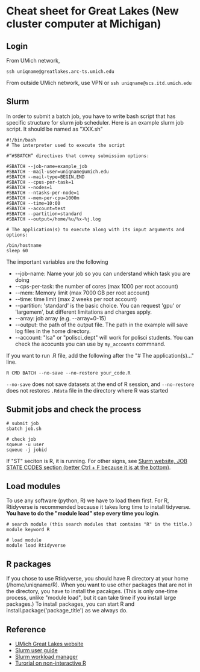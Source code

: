 # Cheat sheet for Great Lakes (New cluster computer at Michigan)

## Login

From UMich network,
```
ssh uniqname@greatlakes.arc-ts.umich.edu
```
From outside UMich network, use VPN or `ssh uniqname@scs.itd.umich.edu`

## Slurm

In order to submit a batch job, you have to write bash script that has specific structure for
slurm job scheduler. Here is an example slurm job script. It should be named as "XXX.sh"

```
#!/bin/bash
# The interpreter used to execute the script

#“#SBATCH” directives that convey submission options:

#SBATCH --job-name=example_job
#SBATCH --mail-user=uniqname@umich.edu
#SBATCH --mail-type=BEGIN,END
#SBATCH --cpus-per-task=1
#SBATCH --nodes=1
#SBATCH --ntasks-per-node=1
#SBATCH --mem-per-cpu=1000m 
#SBATCH --time=10:00
#SBATCH --account=test
#SBATCH --partition=standard
#SBATCH --output=/home/%u/%x-%j.log

# The application(s) to execute along with its input arguments and options:

/bin/hostname
sleep 60

```

The important variables are the following
- --job-name: Name your job so you can understand which task you are doing
- --cps-per-task: the number of cores (max 1000 per root account)
- --mem: Memory limit (max 7000 GB per root account)
- --time: time limit (max 2 weeks per root account)
- --partition: 'standard' is the basic choice. You can request 'gpu' or 'largemem', but different limitations and charges apply.
- --array: job array (e.g. --array=0-15)
- --output: the path of the output file. The path in the example will save log files in the home directory.
- --account: "lsa" or "polisci_dept" will work for polisci students. You can check the acocunts you can use by `my_accounts` commnand.

If you want to run .R file, add the following after the "# The application(s)..." line.

```
R CMD BATCH --no-save --no-restore your_code.R
```

`--no-save` does not save datasets at the end of R session, and
`--no-restore` does not restores `.Rdata` file in the directory where R was started


## Submit jobs and check the process

```
# submit job
sbatch job.sh

# check job
squeue -u user 
squeue -j jobid 
```

If "ST" seciton is R, it is running. For other signs, see [Slurm website, JOB STATE CODES section 
(better Ctrl + F because it is at the bottom)](https://slurm.schedmd.com/squeue.html).

## Load modules

To use any software (python, R) we have to load them first. For R, Rtidyverse is recommended because
it takes long time to install tidyverse. **You have to do the "module load" step every time you login**.

```
# search module (this search modules that contains "R" in the title.)
module keyword R

# load module 
module load Rtidyverse

```
## R packages

If you chose to use Rtidyverse, you should have R directory at your home (/home/uniqname/R).
When you want to use other packages that are not in the directory, you have to install the pacakges. 
(This is only one-time process, unlike "module load", but it can take time if you install large packages.)
To install packages, you can start R and install.package('package_title') as we always do. 



## Reference

- [UMich Great Lakes website](https://arc-ts.umich.edu/greatlakes/)
- [Slurm user guide](https://arc-ts.umich.edu/greatlakes/slurm-user-guide/)
- [Slurm workload manager](https://slurm.schedmd.com/)
- [Turorial on non-interactive R](https://github.com/gastonstat/tutorial-R-noninteractive/blob/master/02-batch-mode.Rmd)
